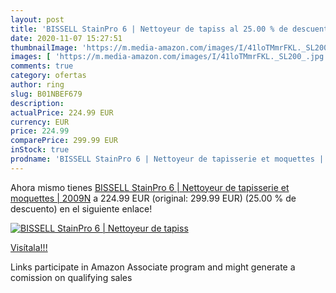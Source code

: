 ```yaml
---
layout: post
title: 'BISSELL StainPro 6 | Nettoyeur de tapiss al 25.00 % de descuento'
date: 2020-11-07 15:27:51
thumbnailImage: 'https://m.media-amazon.com/images/I/41loTMmrFKL._SL200_.jpg'
images: [ 'https://m.media-amazon.com/images/I/41loTMmrFKL._SL200_.jpg' ]
comments: true
category: ofertas
author: ring
slug: B01NBEF679
description:
actualPrice: 224.99 EUR
currency: EUR
price: 224.99
comparePrice: 299.99 EUR
inStock: true
prodname: 'BISSELL StainPro 6 | Nettoyeur de tapisserie et moquettes | 2009N'
---
```


Ahora mismo tienes [BISSELL StainPro 6 | Nettoyeur de tapisserie et moquettes | 2009N](https://www.amazon.fr/dp/B01NBEF679/?tag=tolees0d-21) a 224.99 EUR (original: 299.99 EUR) (25.00 %  de descuento) en el siguiente enlace!

[![BISSELL StainPro 6 | Nettoyeur de tapiss](https://m.media-amazon.com/images/I/41loTMmrFKL._SL200_.jpg)](https://www.amazon.fr/dp/B01NBEF679/?tag=tolees0d-21)

[Visítala!!!](https://www.amazon.fr/dp/B01NBEF679/?tag=tolees0d-21)

Links participate in Amazon Associate program and might generate a comission on qualifying sales
